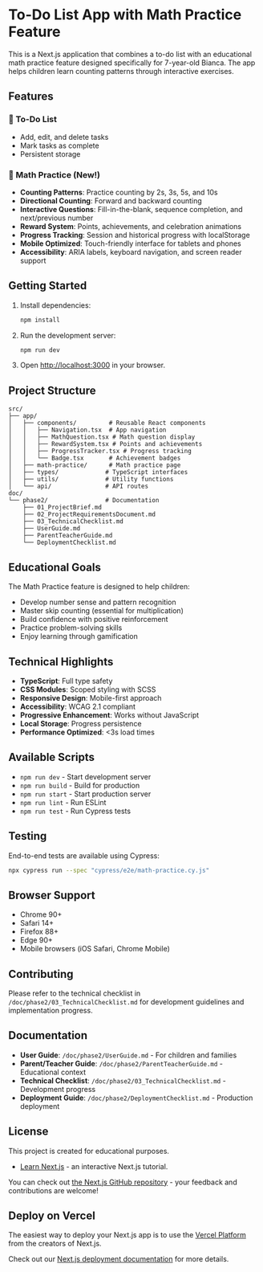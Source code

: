 # To-Do List App with Math Practice Feature

This is a Next.js application that combines a to-do list with an educational math practice feature designed specifically for 7-year-old Bianca. The app helps children learn counting patterns through interactive exercises.

## Features

### 📝 To-Do List

- Add, edit, and delete tasks
- Mark tasks as complete
- Persistent storage

### 🧮 Math Practice (New!)

- **Counting Patterns**: Practice counting by 2s, 3s, 5s, and 10s
- **Directional Counting**: Forward and backward counting
- **Interactive Questions**: Fill-in-the-blank, sequence completion, and next/previous number
- **Reward System**: Points, achievements, and celebration animations
- **Progress Tracking**: Session and historical progress with localStorage
- **Mobile Optimized**: Touch-friendly interface for tablets and phones
- **Accessibility**: ARIA labels, keyboard navigation, and screen reader support

## Getting Started

1. Install dependencies:
   ```bash
   npm install
   ```
2. Run the development server:
   ```bash
   npm run dev
   ```
3. Open [http://localhost:3000](http://localhost:3000) in your browser.

## Project Structure

```
src/
├── app/
│   ├── components/         # Reusable React components
│   │   ├── Navigation.tsx  # App navigation
│   │   ├── MathQuestion.tsx # Math question display
│   │   ├── RewardSystem.tsx # Points and achievements
│   │   ├── ProgressTracker.tsx # Progress tracking
│   │   └── Badge.tsx       # Achievement badges
│   ├── math-practice/      # Math practice page
│   ├── types/             # TypeScript interfaces
│   ├── utils/             # Utility functions
│   └── api/               # API routes
doc/
└── phase2/                # Documentation
    ├── 01_ProjectBrief.md
    ├── 02_ProjectRequirementsDocument.md
    ├── 03_TechnicalChecklist.md
    ├── UserGuide.md
    ├── ParentTeacherGuide.md
    └── DeploymentChecklist.md
```

## Educational Goals

The Math Practice feature is designed to help children:

- Develop number sense and pattern recognition
- Master skip counting (essential for multiplication)
- Build confidence with positive reinforcement
- Practice problem-solving skills
- Enjoy learning through gamification

## Technical Highlights

- **TypeScript**: Full type safety
- **CSS Modules**: Scoped styling with SCSS
- **Responsive Design**: Mobile-first approach
- **Accessibility**: WCAG 2.1 compliant
- **Progressive Enhancement**: Works without JavaScript
- **Local Storage**: Progress persistence
- **Performance Optimized**: <3s load times

## Available Scripts

- `npm run dev` - Start development server
- `npm run build` - Build for production
- `npm run start` - Start production server
- `npm run lint` - Run ESLint
- `npm run test` - Run Cypress tests

## Testing

End-to-end tests are available using Cypress:

```bash
npx cypress run --spec "cypress/e2e/math-practice.cy.js"
```

## Browser Support

- Chrome 90+
- Safari 14+
- Firefox 88+
- Edge 90+
- Mobile browsers (iOS Safari, Chrome Mobile)

## Contributing

Please refer to the technical checklist in `/doc/phase2/03_TechnicalChecklist.md` for development guidelines and implementation progress.

## Documentation

- **User Guide**: `/doc/phase2/UserGuide.md` - For children and families
- **Parent/Teacher Guide**: `/doc/phase2/ParentTeacherGuide.md` - Educational context
- **Technical Checklist**: `/doc/phase2/03_TechnicalChecklist.md` - Development progress
- **Deployment Guide**: `/doc/phase2/DeploymentChecklist.md` - Production deployment

## License

This project is created for educational purposes.

- [Learn Next.js](https://nextjs.org/learn) - an interactive Next.js tutorial.

You can check out [the Next.js GitHub repository](https://github.com/vercel/next.js) - your feedback and contributions are welcome!

## Deploy on Vercel

The easiest way to deploy your Next.js app is to use the [Vercel Platform](https://vercel.com/new?utm_medium=default-template&filter=next.js&utm_source=create-next-app&utm_campaign=create-next-app-readme) from the creators of Next.js.

Check out our [Next.js deployment documentation](https://nextjs.org/docs/app/building-your-application/deploying) for more details.
